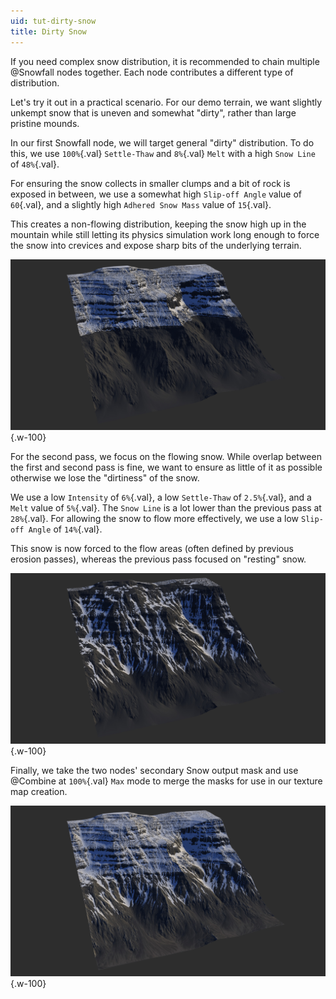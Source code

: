 ```yaml
---
uid: tut-dirty-snow
title: Dirty Snow
---
```


If you need complex snow distribution, it is recommended to chain multiple @Snowfall nodes together. Each node contributes a different type of distribution.

Let's try it out in a practical scenario. For our demo terrain, we want slightly unkempt snow that is uneven and somewhat "dirty", rather than large pristine mounds.

In our first Snowfall node, we will target general "dirty" distribution. To do this, we use `100%`{.val} `Settle-Thaw` and `8%`{.val} `Melt` with a high `Snow Line` of `48%`{.val}. 

For ensuring the snow collects in smaller clumps and a bit of rock is exposed in between, we use a somewhat high `Slip-off Angle` value of `60`{.val}, and a slightly high `Adhered Snow Mass` value of `15`{.val}. 

This creates a non-flowing distribution, keeping the snow high up in the mountain while still letting its physics simulation work long enough to force the snow into crevices and expose sharp bits of the underlying terrain.

![](/images/ref/Snowfall/SnowA.jpg){.w-100}

For the second pass, we focus on the flowing snow. While overlap between the first and second pass is fine, we want to ensure as little of it as possible otherwise we lose the "dirtiness" of the snow.

We use a low `Intensity` of `6%`{.val}, a low `Settle-Thaw` of `2.5%`{.val}, and a `Melt` value of `5%`{.val}. The `Snow Line` is a lot lower than the previous pass at `28%`{.val}. For allowing the snow to flow more effectively, we use a low `Slip-off Angle` of `14%`{.val}.

This snow is now forced to the flow areas (often defined by previous erosion passes), whereas the previous pass focused on "resting" snow.

![](/images/ref/Snowfall/SnowB.jpg){.w-100}

Finally, we take the two nodes' secondary Snow output mask and use @Combine at `100%`{.val} `Max` mode to merge the masks for use in our texture map creation. 

![](/images/ref/Snowfall/SnowC.jpg){.w-100}